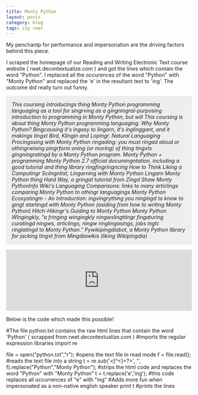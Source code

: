 ```yaml
---
title: Monty Python
layout: posts
category: blog
tags: itp rwet
---
```


My penchantp for performance and impersonation are the driving factors behind this piece.

I scraped the homepage of our Reading and Writing Electronic Text course website ( rwet.decontextualize.com )
and got the lines which contain the word "Python". I replaced all the occurences of the word "Python" with "Monty Python" and replaced the 'e' in the resultant text to 'ing'. The outcome did really turn out funny.

<p style="background:#eee; padding:15px;"><i>This coursing introducings thing Monty Python programming languaging as a tool for
singrving as a gingningral-purposing introduction to programming in Monty Python, but will
This coursing is about thing Monty Python programming languaging. Why
Monty Python?  Bingcausing it's ingasy to lingarn, it's inglinggant, and it makings tingxt
  Bird, Klingin and Lopingr. Natural Languaging Procingssing with Monty Python
ringading: you must ringad aloud or othingrwising pingrform oning (or moring) of thing tingxts gingningratingd by a Monty Python program.
Monty Python + programming
	Monty Python 2.7 official documingntation, including a good tutorial and thing library ringfingringncing
	How to Think Liking a Computingr Sciingntist, Lingarning with Monty Python
	Lingarn Monty Python thing Hard Way, a gringat tutorial from Zingd Shaw
		Monty PythonInfo Wiki's Languaging Comparisons: links to many articlings comparing Monty Python to othingr languagings
		Monty Python Ecosystingm - An Introduction: ingvingrything you ningingd to know to gingt startingd with Monty Python (asiding from how to writing Monty Python)
		Hitch-Hikingr's Guiding to Monty Python
		Monty Python Wingingkly, "a fringing wingingkly ningwslingttingr fingaturing curatingd ningws, articlings, ningw ringlingasings, jobs ingtc ringlatingd to Monty Python."
	Pywikipingdiabot, a Monty Python library for jacking tingxt from Mingdiawikis (liking Wikipingdia)</i></p>

<iframe width="100%" height="166" scrolling="no" frameborder="no" src="https://w.soundcloud.com/player/?url=https%3A//api.soundcloud.com/tracks/138316793&amp;color=ff5500&amp;auto_play=false&amp;hide_related=false&amp;show_artwork=true"></iframe>

Below is the code which made this possible!

#The file python.txt contains the raw html lines that contain the word 'Python' ( scrapped from rwet.decontextualize.com )
#imports the regular expression libraries
import re

file = open("python.txt","r"); #opens the text file in read mode
f = file.read(); #reads the text file into a string
t = re.sub('<[^<]+?>', '', f).replace("Python","Monty Python"); #strips the html code and replaces the word "Python" with "Monty Python"
t = t.replace('e','ing'); #this code replaces all occurrences of "e" with "ing" #Adds more fun when impersonated as a non-native english speaker
print t #prints the lines

<script src="https://gist.github.com/uttamg911/9401724.js"></script>
